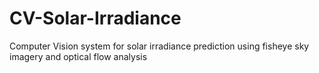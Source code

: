 # CV-Solar-Irradiance
Computer Vision system for solar irradiance prediction using fisheye sky imagery and optical flow analysis